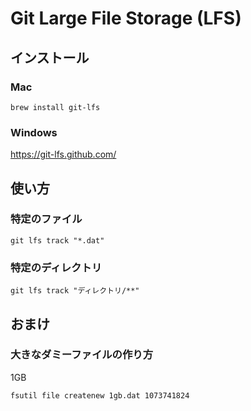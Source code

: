 # Git Large File Storage (LFS)

## インストール

### Mac

`brew install git-lfs`

### Windows

https://git-lfs.github.com/

## 使い方

### 特定のファイル

`git lfs track "*.dat"`

### 特定のディレクトリ

`git lfs track "ディレクトリ/**"`

## おまけ

### 大きなダミーファイルの作り方

1GB

`fsutil file createnew 1gb.dat 1073741824`
